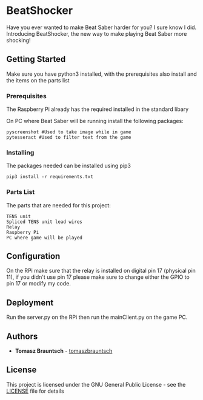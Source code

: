 # BeatShocker
Have you ever wanted to make Beat Saber harder for you? I sure know I did. Introducing BeatShocker, the new way to make playing Beat Saber more shocking!

## Getting Started
Make sure you have python3 installed, with the prerequisites also install and the items on the parts list

### Prerequisites 
The Raspberry Pi already has the required installed in the standard libary

On PC where Beat Saber will be running install the following packages:
```
pyscreenshot #Used to take image while in game
pytesseract #Used to filter text from the game
```

### Installing
The packages needed can be installed using pip3
```
pip3 install -r requirements.txt
```


### Parts List
The parts that are needed for this project:
```
TENS unit
Spliced TENS unit lead wires
Relay
Raspberry Pi
PC where game will be played
```

## Configuration
On the RPi make sure that the relay is installed on digital pin 17 (physical pin 11), if you didn't use pin 17 please make sure to change either the GPIO to pin 17 or modify my code.

## Deployment
Run the server.py on the RPi then run the mainClient.py on the game PC.

## Authors
* **Tomasz Brauntsch** - [tomaszbrauntsch](https://github.com/tomaszbrauntsch)

## License
This project is licensed under the GNU General Public License - see the [LICENSE](LICENSE) file for details
